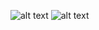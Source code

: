
![alt text](https://user-images.githubusercontent.com/47477308/87932809-bbf68300-caa9-11ea-81ba-0f1df515dc2e.jpg)
![alt text](https://user-images.githubusercontent.com/47477308/87933047-2a3b4580-caaa-11ea-952f-bbe8b29959e6.jpg)
